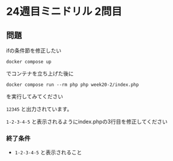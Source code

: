 # 24週目ミニドリル 2問目

## 問題

ifの条件節を修正したい

```
docker compose up
```

でコンテナを立ち上げた後に

```
docker compose run --rm php php week20-2/index.php
```

を実行してみてください

 `12345` と出力されています。

 `1-2-3-4-5` と表示されるようにindex.phpの3行目を修正してください

### 終了条件
- `1-2-3-4-5` と表示されること
